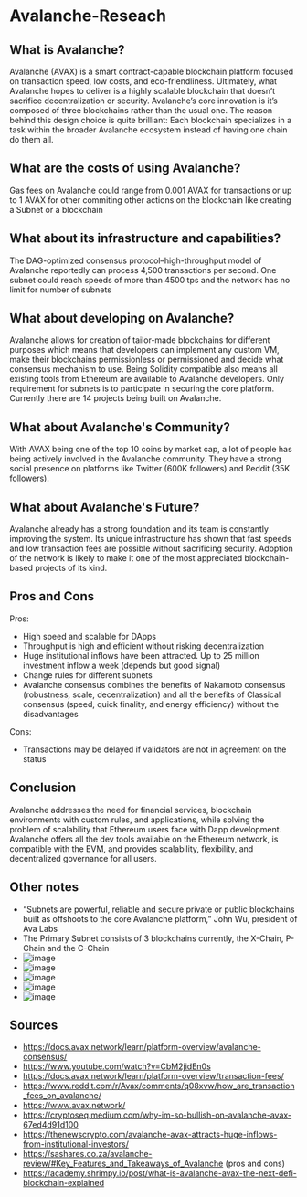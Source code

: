 # Avalanche-Reseach

## What is Avalanche?

Avalanche (AVAX) is a smart contract-capable blockchain platform focused on transaction speed, low costs, and eco-friendliness. Ultimately, what Avalanche hopes to deliver is a highly scalable blockchain that doesn’t sacrifice decentralization or security. Avalanche’s core innovation is it’s composed of three blockchains rather than the usual one. The reason behind this design choice is quite brilliant: Each blockchain specializes in a task within the broader Avalanche ecosystem instead of having one chain do them all. 

## What are the costs of using Avalanche?

Gas fees on Avalanche could range from 0.001 AVAX for transactions or up to 1 AVAX for other commiting other actions on the blockchain like creating a Subnet or a blockchain

## What about its infrastructure and capabilities?

The DAG-optimized consensus protocol–high-throughput model of Avalanche reportedly can process 4,500 transactions per second. One subnet could reach speeds of more than 4500 tps and the network has no limit for number of subnets  

## What about developing on Avalanche?

Avalanche allows for creation of tailor-made blockchains for different purposes which means that developers can implement any custom VM, make their blockchains permissionless or permissioned and decide what consensus mechanism to use. Being Solidity compatible also means all existing tools from Ethereum are available to Avalanche developers. Only requirement for subnets is to participate in securing the core platform. Currently there are 14 projects being built on Avalanche.

## What about Avalanche's Community?

With AVAX being one of the top 10 coins by market cap, a lot of people has being actively involved in the Avalanche community. They have a strong social presence on platforms like Twitter (600K followers) and Reddit (35K followers).


## What about Avalanche's Future?

Avalanche already has a strong foundation and its team is constantly improving the system. Its unique infrastructure has shown that fast speeds and low transaction fees are possible without sacrificing security. Adoption of the network is likely to make it one of the most appreciated blockchain-based projects of its kind.

## Pros and Cons

Pros:

- High speed and scalable for DApps
- Throughput is high and efficient without risking decentralization
- Huge institutional inflows have been attracted. Up to 25 million investment inflow a week (depends  but good signal) 
- Change rules for different subnets
- Avalanche consensus combines the benefits of Nakamoto consensus (robustness, scale, decentralization) and all the benefits of Classical consensus (speed, quick finality, and energy efficiency) without the disadvantages

Cons:
- Transactions may be delayed if validators are not in agreement on the status


## Conclusion

Avalanche addresses the need for financial services, blockchain environments with custom rules, and applications, while solving the problem of scalability that Ethereum users face with Dapp development. Avalanche offers all the dev tools available on the Ethereum network, is compatible with the EVM, and provides scalability, flexibility, and decentralized governance for all users.

## Other notes 

- “Subnets are powerful, reliable and secure private or public blockchains built as offshoots to the core Avalanche platform,” John Wu, president of Ava Labs
- The Primary Subnet consists of 3 blockchains currently, the X-Chain, P-Chain and the C-Chain
- ![image](https://user-images.githubusercontent.com/49690101/155844781-e05a0169-0149-4439-a10d-4447d79b1fff.png)
- ![image](https://user-images.githubusercontent.com/49690101/155844793-96920d89-86fc-4253-9a40-9a86a2aa2497.png)
- ![image](https://user-images.githubusercontent.com/49690101/155844795-b0f9afbd-764f-4972-94fc-0bfbd415cec8.png)
- ![image](https://user-images.githubusercontent.com/49690101/155844811-a7e0b6f7-a3fc-4cb4-a3b2-1ec3e43b7258.png)
- ![image](https://user-images.githubusercontent.com/49690101/155844824-65c03bae-cf53-45ed-88b6-88d69612b305.png)




## Sources

- https://docs.avax.network/learn/platform-overview/avalanche-consensus/
- https://www.youtube.com/watch?v=CbM2jidEn0s
- https://docs.avax.network/learn/platform-overview/transaction-fees/
- https://www.reddit.com/r/Avax/comments/q08xvw/how_are_transaction_fees_on_avalanche/
- https://www.avax.network/
- https://cryptoseq.medium.com/why-im-so-bullish-on-avalanche-avax-67ed4d91d100
- https://thenewscrypto.com/avalanche-avax-attracts-huge-inflows-from-institutional-investors/
- https://sashares.co.za/avalanche-review/#Key_Features_and_Takeaways_of_Avalanche (pros and cons)
- https://academy.shrimpy.io/post/what-is-avalanche-avax-the-next-defi-blockchain-explained
